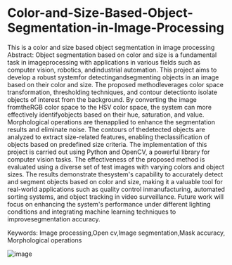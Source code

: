 # Color-and-Size-Based-Object-Segmentation-in-Image-Processing
This is a color and size based object segmentation in image processing
Abstract:
Object segmentation based on color and size is a fundamental task in imageprocessing with applications in various fields such as computer vision, robotics, andindustrial automation. This project aims to develop a robust systemfor detectingandsegmenting objects in an image based on their color and size. The proposed methodleverages color space transformation, thresholding techniques, and contour detectionto isolate objects of interest from the background. By converting the image fromtheRGB color space to the HSV color space, the system can more effectively identifyobjects based on their hue, saturation, and value. Morphological operations are thenapplied to enhance the segmentation results and eliminate noise. The contours of thedetected objects are analyzed to extract size-related features, enabling theclassification of objects based on predefined size criteria. The implementation of this project is carried out using Python and OpenCV, a powerful library for computer vision tasks. The effectiveness of the proposed method is evaluated using a diverse set of test images with varying colors and object sizes. The results demonstrate thesystem's capability to accurately detect and segment objects based on color and size, making it a valuable tool for real-world applications such as quality control inmanufacturing, automated sorting systems, and object tracking in video surveillance. Future work will focus on enhancing the system's performance under different
lighting conditions and integrating machine learning techniques to improvesegmentation accuracy. 

Keywords: Image processing,Open cv,Image segmentation,Mask accuracy, Morphological operations

![image](https://github.com/user-attachments/assets/54096ccd-bb90-4d6c-9101-7ad0fbe180c8)
